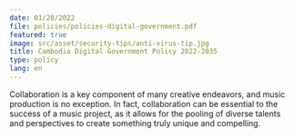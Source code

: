 ```yaml
---
date: 01/28/2022
file: policies/policies-digital-government.pdf
featured: true
image: src/asset/security-tips/anti-virus-tip.jpg
title: Cambodia Digital Government Policy 2022-2035
type: policy
lang: en
---
```


Collaboration is a key component of many creative endeavors, and music production is no exception. In fact, collaboration can be essential to the success of a music project, as it allows for the pooling of diverse talents and perspectives to create something truly unique and compelling.
